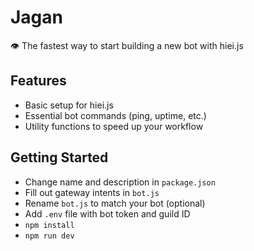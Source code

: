 # Jagan
👁️ The fastest way to start building a new bot with hiei.js

## Features
- Basic setup for hiei.js
- Essential bot commands (ping, uptime, etc.)
- Utility functions to speed up your workflow

## Getting Started
- Change name and description in `package.json`
- Fill out gateway intents in `bot.js`
- Rename `bot.js` to match your bot (optional)
- Add `.env` file with bot token and guild ID
- `npm install`
- `npm run dev`
